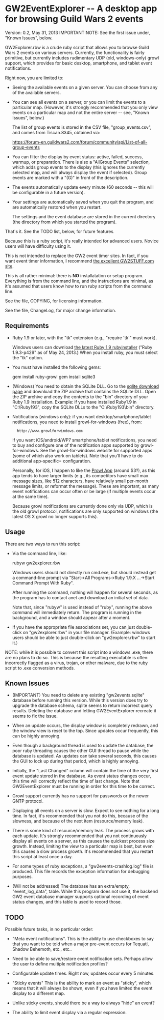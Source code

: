 GW2EventExplorer -- A desktop app for browsing Guild Wars 2 events
==================================================================

Version: 0.2, May 31, 2013
IMPORTANT NOTE: See the first issue under, "Known Issues", below.

GW2Explorer.rbw is a crude ruby script that allows you to browse Guild
Wars 2 events on various servers.  Currently, the functionality is
fairly primitive, but currently includes rudimentary UDP (old,
windows-only) growl support, which provides for basic desktop,
smartphone, and tablet event notifications.

Right now, you are limited to:

* Seeing the available events on a given server.  You can choose from any of
  the available servers.

* You can see all events on a server, or you can limit the events to a
  particular map.  (However, it's strongly recommended that you only view
  events on a particular map and not the entire server -- see, "Known Issues",
  below.)

  The list of group events is stored in the CSV file, "group_events.csv", and
  comes from Tiscan.8345, obtained via:

    https://forum-en.guildwars2.com/forum/community/api/List-of-all-group-events

* You can filter the display by event status: active, failed, success, warmup,
  or preparation.  There is also a "AllGroup Events" selection, which adds
  group events to the display (this ignores the currently selected map, and
  will always display the event if selected).  Group events are marked with a
  "(G)" in front of the description.

* The events automatically update every minute (60 seconds -- this will be
  configurable in a future version).

* Your settings are automatically saved when you quit the program, and are
  automatically restored when you restart.

  The settings and the event database are stored in the current directory (the
  directory from which you started the program).

That's it.  See the TODO list, below, for future features.

Because this is a ruby script, it's really intended for advanced users.
Novice users will have difficulty using it.

This is not intended to replace the GW2 event timer sites.  In fact, if
you want event timer information, I recommend [the excellent
GW2STUFF.com site](http://www.gw2stuff.com).

This is all rather minimal: there is **NO** installatation or setup
program.  Everything is from the command line, and the instructions are
minimal, as it's assumed that users know how to run ruby scripts from
the command line.

See the file, COPYING, for licensing information.

See the file, ChangeLog, for major change information.


Requirements
------------

* Ruby 1.9 or later, with the "tk" extension (e.g., "require 'tk'" must work).

  Windows users can download [the latest Ruby 1.9
  rubyinstaller](http://rubyinstaller.org/downloads/) ("Ruby 1.9.3-p429" as of
  May 24, 2013.)  When you install ruby, you must select the "tk" option.

* You must have installed the following gems:

    gem install ruby-growl
    gem install sqlite3

* (Windows) You need to obtain the SQLite DLL.  Go to the [sqlite download
  page](https://www.sqlite.org/download.html) and download the ZIP archive
  that contains the SQLite DLL.  Open the ZIP archive and copy the contents to
  the "bin" directory of your Ruby 1.9 installation.  Example: if you have
  installed Ruby1.9 in "C:\Ruby193", copy the SQLite DLLs to the
  "C:\Ruby193\bin" directory.

* Notifications (windows only): if you want desktop/smartphone/tablet
  notifications, you need to install growl-for-windows (free), from:

        http://www.growlforwindows.com

  If you want iOS/android/WP7 smartphone/tablet notifications, you need to buy
  and configure one of the notification apps supported by growl-for-windows.
  See the growl-for-windows website for supported apps (some of which also
  work on tablets).  Note that you'll have to do additional app-specific=
  configuration.

  Personally, for iOS, I happen to like the [Prowl
  App](http://www.prowlapp.com) (around $3?), as this app tends to have larger
  limits (e.g., its competitors have small max message sizes, like 512
  characters, have relatively small per-month message limits, or reformat the
  message).  These are important, as many event notifications can occur often
  or be large (if multiple events occur at the same time).

  Because growl notifications are currently done only via UDP, which is the
  old growl protocol, notifications are only supported on windows (the latest
  OS X growl no longer supports this).


Usage
-----

There are two ways to run this script:

* Via the command line, like:

    rubyw gw2explorer.rbw

  Windows users should not directly run cmd.exe, but should instead get a
  command-line prompt via "Start->All Programs->Ruby 1.9.X ...->Start Command
  Prompt With Ruby".

  After running the command, nothing will happen for several seconds, as the
  program has to contact anet and download an initial set of data.

  Note that, since "rubyw" is used instead of "ruby", running the above
  command will immediately return.  The program is running in the background,
  and a window should appear after a moment.

* If you have the appropriate file associations set, you can just double-click
  on "gw2explorer.rbw" in your file manager.  (Example: windows users should
  be able to just double-click on "gw2explorer.rbw" to start it.)

NOTE: while it is possible to convert this script into a windows .exe, there
are no plans to do so.  This is because the resulting executable is often
incorrectly flagged as a virus, trojan, or other malware, due to the ruby
script to .exe conversion methods.


Known Issues
------------

* (IMPORTANT) You need to delete any existing "gw2events.sqlite" database
  before running this version.  While this version does try to upgrade the
  database schema, sqlite seems to return incorrect query results.  Deleting
  the database and letting GW2EventExplorer recreate it seems to fix the
  issue.

* When an update occurs, the display window is completely redrawn, and the
  window view is reset to the top.  Since updates occur frequently, this can
  be highly annoying.

* Even though a background thread is used to update the database, the poor
  ruby threading causes the other GUI thread to pause while the database is
  updated.  As updates can take several seconds, this causes the GUI to lock
  up during that period, which is highly annoying.

* Initially, the "Last Changed" column will contain the time of the very first
  event update stored in the database.  As event status changes occur, this
  time will correctly reflect the time of last change.  Note that
  GW2EventExplorer must be running in order for this time to be correct.

* Growl support currently has no support for passwords or the newer GNTP
  protocol.

* Displaying all events on a server is slow.  Expect to see nothing for a long
  time.  In fact, it's recommended that you not do this, because of the
  slowness, and because of the next item (resource/memory leak).

* There is some kind of resource/memory leak.  The process grows with each
  update.  It's strongly recommended that you not continuously display all
  events on a server, as this causes the quickest process size growth.
  Instead, limiting the view to a particular map is best, but even this causes
  a slow process growth.  It's recommended that you restart this script at
  least once a day.

* For some types of ruby exceptions, a "gw2events-crashlog.log" file is
  produced.  This file records the exception information for debugging
  purposes.

* (Will not be addressed) The database has an extra/empty, "event_log_data",
  table.  While this program does not use it, the backend GW2 event database
  manager supports optional recording of event status changes, and this table
  is used to record those.



TODO
----

Possible future tasks, in no particular order:

* "Meta event notifications".  This is the ability to use checkboxes to say
  that you want to be told when a major pre-event occurs for Tequatl, Shadow
  Behemoth, etc., etc..

* Need to be able to save/restore event notification sets.  Perhaps allow the
  user to define multiple notification profiles?

* Configurable update times.  Right now, updates occur every 5 minutes.

* "Sticky events"  This is the ability to mark an event as "sticky",
  which means that it will always be shown, even if you have limited the
  event display to a different map.

* Unlike sticky events, should there be a way to always "hide" an event?

* The ability to limit event display via a regular expression.
